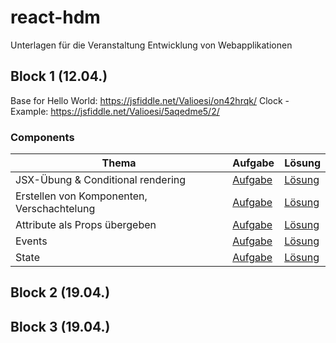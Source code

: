 # react-hdm
Unterlagen für die Veranstaltung Entwicklung von Webapplikationen


## Block 1 (12.04.)
Base for Hello World: https://jsfiddle.net/Valioesi/on42hrqk/
Clock - Example: https://jsfiddle.net/Valioesi/5aqedme5/2/
### Components

| Thema | Aufgabe | Lösung |
|-|-|-|
| JSX-Übung & Conditional rendering | [Aufgabe](https://jsfiddle.net/Valioesi/yzd2b3az/3/) | [Lösung](https://jsfiddle.net/Valioesi/2046oeh9/4/) |
| Erstellen von Komponenten, Verschachtelung | [Aufgabe](https://jsfiddle.net/waalzer/gvLy3mos/) | [Lösung](https://jsfiddle.net/waalzer/027yuLL9/) |
| Attribute als Props übergeben | [Aufgabe](https://jsfiddle.net/waalzer/yckvt9xn/) | [Lösung](https://jsfiddle.net/waalzer/udp0s8ma/) |
| Events | [Aufgabe](https://jsfiddle.net/joegas/dq45x838/) | [Lösung](https://jsfiddle.net/joegas/9o90yyh7/) |
| State  | [Aufgabe](https://jsfiddle.net/joegas/9o90yyh7/) | [Lösung](https://jsfiddle.net/joegas/kwwo9gLd/) |

## Block 2 (19.04.)

## Block 3 (19.04.)
